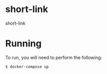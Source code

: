 # short-link
short-link

# Running
To run, you will need to perform the following:
```bash
$ docker-compose up
```
